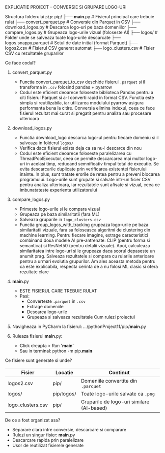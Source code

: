 
EXPLICATIE PROIECT – CONVERSIE SI GRUPARE LOGO-URI

Structura folderului `pip`:
pip/
├── __main__.py                # Fisierul principal care trebuie rulat
├── convert_parquet.py         # Conversie din Parquet in CSV
├── download_logos.py          # Descarca logo-uri pe baza domeniilor
├── compare_logos.py           # Grupeaza logo-urile vizual (foloseste AI)
├── logos/                     # Folder unde se salveaza toate logo-urile descarcate
├── logos.snappy.parquet       # Setul de date initial (format Parquet)
├── logos2.csv                 # Fisierul CSV generat automat
├── logo_clusters.csv          # Fisier CSV cu rezultatele gruparilor

Ce face codul?

1. convert_parquet.py
   - Functia convert_parquet_to_csv deschide fisierul `.parquet` si il transforma in `.csv` folosind pandas + pyarrow
   - Codul este eficient deoarece foloseste biblioteca Pandas pentru a citi fisierul Parquet si a-l converti rapid in format CSV. Functia este simpla si reutilizabila, iar utilizarea modulului pyarrow asigura performanta buna la citire. Conversia elimina indexul, ceea ce face fisierul rezultat mai curat si pregatit pentru analiza sau procesare ulterioara

2. download_logos.py
   - Functia download_logo descarca logo-ul pentru fiecare domeniu si il salveaza in folderul `logos/`
   - Verifica daca fisierul exista deja ca sa nu-l descarce din nou
   - Codul este eficient deoarece foloseste paralelizarea cu ThreadPoolExecutor, ceea ce permite descarcarea mai multor logo-uri in acelasi timp, reducand semnificativ timpul total de executie. Se evita descarcarile duplicate prin verificarea existentei fisierului inainte. In plus, sunt tratate erorile de retea pentru a preveni blocarea programului. Logo-urile sunt grupate si salvate intr-un fisier CSV pentru analiza ulterioara, iar rezultatele sunt afisate si vizual, ceea ce imbunatateste experienta utilizatorului
  
3. compare_logos.py
   - Primeste logo-urile si le compara vizual
   - Grupeaza pe baza similaritatii (fara ML)
   - Salveaza gruparile in `logo_clusters.csv`
   - Functia group_logos_with_tracking grupeaza logo-urile pe baza similaritatii vizuale, fara sa foloseasca algoritmi de clustering din machine learning. Pentru fiecare imagine, extrage caracteristici combinand doua modele AI pre-antrenate: CLIP (pentru forma si semantica) si ResNet50 (pentru detalii vizuale). Apoi, calculeaza similaritatea intre logo-uri si le grupeaza daca scorul depaseste un anumit prag. Salveaza rezultatele si compara cu rularile anterioare pentru a urmari evolutia grupurilor. Am ales aceasta metoda pentru ca este explicabila, respecta cerinta de a nu folosi ML clasic si ofera rezultate clare

4. __main__.py
   - ESTE FISIERUL CARE TREBUIE RULAT
   - Pasi:
     - Converteste `.parquet` in `.csv`
     - Extrage domeniile
     - Descarca logo-urile
     - Grupeaza si salveaza rezultatele
Cum rulezi proiectul

1. Navigheaza in PyCharm la fisierul:
   .../pythonProject11/pip/__main__.py

2. Ruleaza fisierul __main__.py:
   - Click dreapta > Run '__main__'
   - Sau in terminal:
     python -m pip.__main__

Ce fisiere sunt generate si unde?

| Fisier               | Locatie       | Continut                                         |
|----------------------|----------------|--------------------------------------------------|
| logos2.csv           | pip/           | Domeniile convertite din `.parquet`             |
| logos/               | pip/logos/     | Toate logo-urile salvate ca `.png`              |
| logo_clusters.csv    | pip/           | Gruparile de logo-uri similare (AI-based)       |

De ce a fost organizat asa?

- Separare clara intre conversie, descarcare si comparare
- Rulezi un singur fisier: __main__.py
- Descarcare rapida prin paralelizare
- Usor de reutilizat fisierele generate
